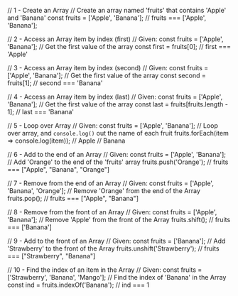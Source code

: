 // 1 - Create an Array
// Create an array named 'fruits' that contains 'Apple' and 'Banana'
const fruits = ['Apple', 'Banana'];
// fruits === ['Apple', 'Banana'];


// 2 - Access an Array item by index (first)
// Given:
const fruits = ['Apple', 'Banana'];
// Get the first value of the array
const first = fruits[0];
// first === 'Apple'


// 3 - Access an Array item by index (second)
// Given:
const fruits = ['Apple', 'Banana'];
// Get the first value of the array
const second = fruits[1];
// second === 'Banana'

// 4 - Access an Array item by index (last)
// Given:
const fruits = ['Apple', 'Banana'];
// Get the first value of the array
const last = fruits[fruits.length - 1];
// last === 'Banana'

// 5 - Loop over Array
// Given:
const fruits = ['Apple', 'Banana'];
// Loop over array, and `console.log()` out the name of each fruit
fruits.forEach(item => console.log(item));
// Apple
// Banana

// 6 - Add to the end of an Array
// Given:
const fruits = ['Apple', 'Banana'];
// Add 'Orange' to the end of the 'fruits' array
fruits.push('Orange');
// fruits === ["Apple", "Banana", "Orange"]

// 7 - Remove from the end of an Array
// Given:
const fruits = ['Apple', 'Banana', 'Orange'];
// Remove 'Orange' from the end of the Array
fruits.pop();
// fruits === ["Apple", "Banana"]

// 8 - Remove from the front of an Array
// Given:
const fruits = ['Apple', 'Banana'];
// Remove 'Apple' from the front of the Array
fruits.shift();
// fruits === ['Banana']

// 9 - Add to the front of an Array
// Given:
const fruits = ['Banana'];
// Add 'Strawberry' to the front of the Array
fruits.unshift('Strawberry');
// fruits === ["Strawberry", "Banana"]

// 10 - Find the index of an item in the Array
// Given:
const fruits = ['Strawberry', 'Banana', 'Mango'];
// Find the index of 'Banana' in the Array
const ind = fruits.indexOf('Banana');
// ind === 1

